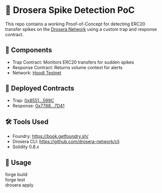 # 🚨 Drosera Spike Detection PoC

This repo contains a working Proof-of-Concept for detecting ERC20 transfer spikes on the [Drosera Network](https://drosera.network) using a custom trap and response contract.

## 🔧 Components
- Trap Contract: Monitors ERC20 transfers for sudden spikes
- Response Contract: Returns volume context for alerts
- Network: [Hoodi Testnet](https://hoodi.etherscan.io/)

## 📜 Deployed Contracts
- Trap: [0x8551...599C](https://hoodi.etherscan.io/address/0x85515427C38213951B1f0D62e6bc8D4E0e2E599C)
- Response: [0x7788...7D41](https://hoodi.etherscan.io/address/0x7788749c85306f989393ba7b4A7DDA6920657D41)

## 🛠 Tools Used
- Foundry: https://book.getfoundry.sh/
- Drosera CLI: https://github.com/drosera-network/cli
- Solidity 0.8.x

## 🧪 Usage
forge build  
forge test  
drosera apply
